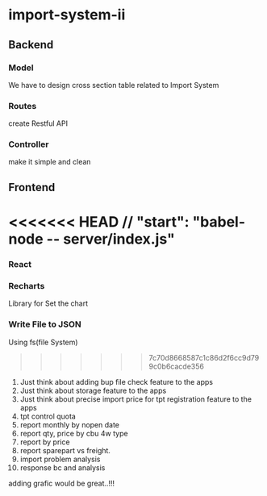 # import-system-ii

## Backend
### Model
We have to design cross section table related to Import System
### Routes
create Restful API
### Controller
make it simple and clean
## Frontend

<<<<<<< HEAD
// "start": "babel-node -- server/index.js"
=======
### React 
### Recharts
Library for Set the chart
### Write File to JSON
Using fs(file System) 
>>>>>>> 7c70d8668587c1c86d2f6cc9d799c0b6cacde356


1. Just think about adding bup file check feature to the apps
2. Just think about storage feature to the apps
3. Just think about precise import price for tpt registration feature to the apps 
4. tpt control quota
5. report monthly by nopen date
6. report qty, price by cbu 4w type
7. report by price
8. report sparepart vs freight.
9. import problem analysis
10. response bc and analysis

adding grafic would be great..!!!

